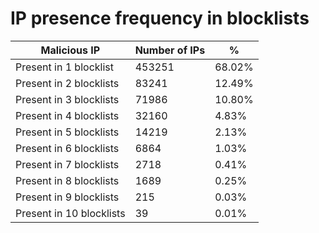 # IP presence frequency in blocklists
| Malicious IP | Number of IPs | % |
|----|----|----|
| Present in 1 blocklist | 453251 | 68.02% |
| Present in 2 blocklists | 83241 | 12.49% |
| Present in 3 blocklists | 71986 | 10.80% |
| Present in 4 blocklists | 32160 | 4.83% |
| Present in 5 blocklists | 14219 | 2.13% |
| Present in 6 blocklists | 6864 | 1.03% |
| Present in 7 blocklists | 2718 | 0.41% |
| Present in 8 blocklists | 1689 | 0.25% |
| Present in 9 blocklists | 215 | 0.03% |
| Present in 10 blocklists | 39 | 0.01% |
